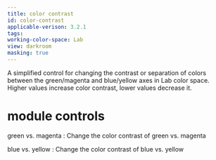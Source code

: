 ```yaml
---
title: color contrast
id: color-contrast
applicable-verison: 3.2.1
tags: 
working-color-space: Lab
view: darkroom
masking: true
---
```


A simplified control for changing the contrast or separation of colors between the green/magenta and blue/yellow axes in Lab color space. Higher values increase color contrast, lower values decrease it.

# module controls

green vs. magenta
: Change the color contrast of green vs. magenta

blue vs. yellow
: Change the color contrast of blue vs. yellow

